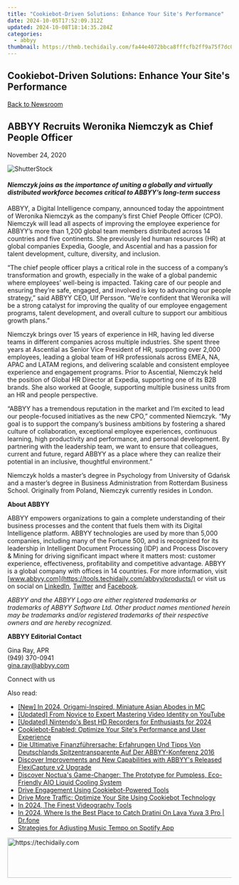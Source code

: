 ```yaml
---
title: "Cookiebot-Driven Solutions: Enhance Your Site's Performance"
date: 2024-10-05T17:52:09.312Z
updated: 2024-10-08T18:14:35.284Z
categories:
  - abbyy
thumbnail: https://thmb.techidaily.com/fa44e4072bbca8fffcfb2ff9a75f7dc0fad47a3e60bc93d2b05739fc57c6b83c.jpg
---
```


## Cookiebot-Driven Solutions: Enhance Your Site's Performance

[Back to Newsroom](https://tools.techidaily.com/abbyy/products/)

## ABBYY Recruits Weronika Niemczyk as Chief People Officer

November 24, 2020

![ShutterStock](https://content.abbyy.com/-/media/project/abbyy/abbyy/branchtemplates/shutterstock_1272462163_1296-x-729.jpg?h=729&iar=0&w=1296)

#### _Niemczyk joins as the importance of uniting a globally and virtually distributed workforce becomes critical to ABBYY’s long-term success_

ABBYY, a Digital Intelligence company, announced today the appointment of Weronika Niemczyk as the company’s first Chief People Officer (CPO). Niemczyk will lead all aspects of improving the employee experience for ABBYY’s more than 1,200 global team members distributed across 14 countries and five continents. She previously led human resources (HR) at global companies Expedia, Google, and Ascential and has a passion for talent development, culture, diversity, and inclusion.

“The chief people officer plays a critical role in the success of a company’s transformation and growth, especially in the wake of a global pandemic where employees’ well-being is impacted. Taking care of our people and ensuring they’re safe, engaged, and involved is key to advancing our people strategy,” said ABBYY CEO, Ulf Persson. “We’re confident that Weronika will be a strong catalyst for improving the quality of our employee engagement programs, talent development, and overall culture to support our ambitious growth plans.”

Niemczyk brings over 15 years of experience in HR, having led diverse teams in different companies across multiple industries. She spent three years at Ascential as Senior Vice President of HR, supporting over 2,000 employees, leading a global team of HR professionals across EMEA, NA, APAC and LATAM regions, and delivering scalable and consistent employee experience and engagement programs. Prior to Ascential, Niemczyk held the position of Global HR Director at Expedia, supporting one of its B2B brands. She also worked at Google, supporting multiple business units from an HR and people perspective.

“ABBYY has a tremendous reputation in the market and I’m excited to lead our people-focused initiatives as the new CPO,” commented Niemczyk. “My goal is to support the company’s business ambitions by fostering a shared culture of collaboration, exceptional employee experiences, continuous learning, high productivity and performance, and personal development. By partnering with the leadership team, we want to ensure that colleagues, current and future, regard ABBYY as a place where they can realize their potential in an inclusive, thoughtful environment.”

Niemczyk holds a master’s degree in Psychology from University of Gdańsk and a master’s degree in Business Administration from Rotterdam Business School. Originally from Poland, Niemczyk currently resides in London.

**About ABBYY**

ABBYY empowers organizations to gain a complete understanding of their business processes and the content that fuels them with its Digital Intelligence platform. ABBYY technologies are used by more than 5,000 companies, including many of the Fortune 500, and is recognized for its leadership in Intelligent Document Processing (IDP) and Process Discovery & Mining for driving significant impact where it matters most: customer experience, effectiveness, profitability and competitive advantage. ABBYY is a global company with offices in 14 countries. For more information, visit [www.abbyy.com](https://tools.techidaily.com/abbyy/products/) or visit us on social on [LinkedIn](https://www.linkedin.com/company/abbyy "ABBYY on LinkedIn"), [Twitter](https://twitter.com/ABBYY%5FSoftware "ABBYY on Twitter") and [Facebook](https://www.facebook.com/ABBYYsoft "ABBYY on Facebook").

_ABBYY and the ABBYY Logo are either registered trademarks or trademarks of ABBYY Software Ltd. Other product names mentioned herein may be trademarks and/or registered trademarks of their respective owners and are hereby recognized._

**ABBYY Editorial Contact**

Gina Ray, APR  
(949) 370-0941  
[gina.ray@abbyy.com](https://tools.techidaily.com/abbyy/products/)

  
Connect with us

<ins class="adsbygoogle"
     style="display:block"
     data-ad-format="autorelaxed"
     data-ad-client="ca-pub-7571918770474297"
     data-ad-slot="1223367746"></ins>

<ins class="adsbygoogle"
     style="display:block"
     data-ad-client="ca-pub-7571918770474297"
     data-ad-slot="8358498916"
     data-ad-format="auto"
     data-full-width-responsive="true"></ins>

<span class="atpl-alsoreadstyle">Also read:</span>
<div><ul>
<li><a href="https://screen-recording.techidaily.com/new-in-2024-origami-inspired-miniature-asian-abodes-in-mc/"><u>[New] In 2024, Origami-Inspired, Miniature Asian Abodes in MC</u></a></li>
<li><a href="https://facebook-video-share.techidaily.com/updated-from-novice-to-expert-mastering-video-identity-on-youtube/"><u>[Updated] From Novice to Expert Mastering Video Identity on YouTube</u></a></li>
<li><a href="https://screen-recording.techidaily.com/updated-nintendos-best-hd-recorders-for-enthusiasts-for-2024/"><u>[Updated] Nintendo's Best HD Recorders for Enthusiasts for 2024</u></a></li>
<li><a href="https://discover-advanced.techidaily.com/cookiebot-enabled-optimize-your-sites-performance-and-user-experience/"><u>Cookiebot-Enabled: Optimize Your Site's Performance and User Experience</u></a></li>
<li><a href="https://discover-advanced.techidaily.com/die-ultimative-finanzfuhrersache-erfahrungen-und-tipps-von-deutschlands-spitzentransparente-auf-der-abbyy-konferenz-2016/"><u>Die Ultimative Finanzführersache: Erfahrungen Und Tipps Von Deutschlands Spitzentransparente Auf Der ABBYY-Konferenz 2016</u></a></li>
<li><a href="https://discover-advanced.techidaily.com/discover-improvements-and-new-capabilities-with-abbyys-released-flexicapture-v2-upgrade/"><u>Discover Improvements and New Capabilities with ABBYY's Released FlexiCapture v2 Upgrade</u></a></li>
<li><a href="https://hardware-tips.techidaily.com/discover-noctuas-game-changer-the-prototype-for-pumpless-eco-friendly-aio-liquid-cooling-system/"><u>Discover Noctua's Game-Changer: The Prototype for Pumpless, Eco-Friendly AIO Liquid Cooling System</u></a></li>
<li><a href="https://discover-advanced.techidaily.com/drive-engagement-using-cookiebot-powered-tools/"><u>Drive Engagement Using Cookiebot-Powered Tools</u></a></li>
<li><a href="https://discover-advanced.techidaily.com/drive-more-traffic-optimize-your-site-using-cookiebot-technology/"><u>Drive More Traffic: Optimize Your Site Using Cookiebot Technology</u></a></li>
<li><a href="https://some-skills.techidaily.com/in-2024-the-finest-videography-tools/"><u>In 2024, The Finest Videography Tools</u></a></li>
<li><a href="https://android-pokemon-go.techidaily.com/in-2024-where-is-the-best-place-to-catch-dratini-on-lava-yuva-3-pro-drfone-by-drfone-virtual-android/"><u>In 2024, Where Is the Best Place to Catch Dratini On Lava Yuva 3 Pro | Dr.fone</u></a></li>
<li><a href="https://fox-direct.techidaily.com/strategies-for-adjusting-music-tempo-on-spotify-app/"><u>Strategies for Adjusting Music Tempo on Spotify App</u></a></li>
</ul></div>

<!-- affiliate ads begin -->
<a href="https://united.elfm.net/c/5597632/2139563/4704" target="_top" id="2139563">
  <img src="//a.impactradius-go.com/display-ad/4704-2139563" border="0" alt="https://techidaily.com" width="728" height="90"/>
</a>
<img height="0" width="0" src="https://united.elfm.net/i/5597632/2139563/4704" style="position:absolute;visibility:hidden;" border="0" />
<!-- affiliate ads end -->

